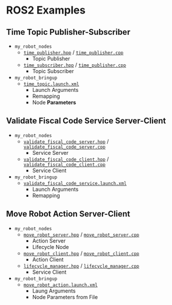 # ROS2 Examples

## Time Topic Publisher-Subscriber

* `my_robot_nodes`
  * [`time_publisher.hpp`](my_robot_nodes/include/my_robot_nodes/time_publisher.hpp) / [`time_publisher.cpp`](my_robot_nodes/src/time_publisher.cpp)
    * Topic Publisher
  * [`time_subscriber.hpp`](my_robot_nodes/include/my_robot_nodes/time_subscriber.hpp) / [`time_publisher.cpp`](my_robot_nodes/src/time_subscriber.cpp)
    * Topic Subscriber
* `my_robot_bringup`
  * [`time_topic.launch.xml`](my_robot_bringup/launch/time_topic.launch.xml)
    * Launch Arguments
    * Remapping
    * Node **Parameters**

## Validate Fiscal Code Service Server-Client

* `my_robot_nodes`
  * [`validate_fiscal_code_server.hpp`](my_robot_nodes/include/my_robot_nodes/validate_fiscal_code_server.hpp) / [`validate_fiscal_code_server.cpp`](my_robot_nodes/src/validate_fiscal_code_server.cpp)
    * Service Server
  * [`validate_fiscal_code_client.hpp`](my_robot_nodes/include/my_robot_nodes/validate_fiscal_code_client.hpp) / [`validate_fiscal_code_client.cpp`](my_robot_nodes/src/validate_fiscal_code_client.cpp)
    * Service Client
* `my_robot_bringup`
  * [`validate_fiscal_code_service.launch.xml`](my_robot_bringup/launch/validate_fiscal_code_service.launch.xml)
    * Launch Arguments
    * Remapping

## Move Robot Action Server-Client

* `my_robot_nodes`
  * [`move_robot_server.hpp`](my_robot_nodes/include/my_robot_nodes/move_robot_server.hpp) / [`move_robot_server.cpp`](my_robot_nodes/src/move_robot_server.cpp)
    * Action Server
    * Lifecycle Node
  * [`move_robot_client.hpp`](my_robot_nodes/include/my_robot_nodes/move_robot_client.hpp) / [`move_robot_client.cpp`](my_robot_nodes/src/move_robot_client.cpp)
    * Action Client
  * [`lifecycle_manager.hpp`](my_robot_nodes/include/my_robot_nodes/lifecycle_manager.hpp) / [`lifecycle_manager.cpp`](my_robot_nodes/src/lifecycle_manager.cpp)
    * Service Client
* `my_robot_bringup`
  * [`move_robot_action.launch.xml`](my_robot_bringup/launch/move_robot_action.launch.xml)
    * Laung Arguments
    * Node Parameters from File
